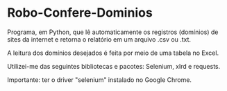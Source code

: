 # Robo-Confere-Dominios
Programa, em Python, que lê automaticamente os registros (domínios) de sites da internet e retorna o relatório em um arquivo .csv ou .txt.

A leitura dos domínios desejados é feita por meio de uma tabela no Excel.

Utilizei-me das seguintes bibliotecas e pacotes:
Selenium, xlrd e requests.

Importante: ter o driver "selenium" instalado no Google Chrome.
